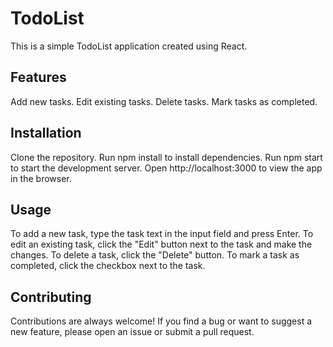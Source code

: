 # TodoList

This is a simple TodoList application created using React.

## Features

Add new tasks.
Edit existing tasks.
Delete tasks.
Mark tasks as completed.

## Installation

Clone the repository.
Run npm install to install dependencies.
Run npm start to start the development server.
Open http://localhost:3000 to view the app in the browser.

## Usage

To add a new task, type the task text in the input field and press Enter. To edit an existing task, click the "Edit" button next to the task and make the changes. To delete a task, click the "Delete" button. To mark a task as completed, click the checkbox next to the task.

## Contributing

Contributions are always welcome! If you find a bug or want to suggest a new feature, please open an issue or submit a pull request.
